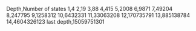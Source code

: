 Depth,Number of states
1,4
2,19
3,88
4,415
5,2008
6,9871
7,49204
8,247795
9,1258312
10,6432331
11,33063208
12,170735791
13,885138784
14,4604326123
last depth,15059751301
